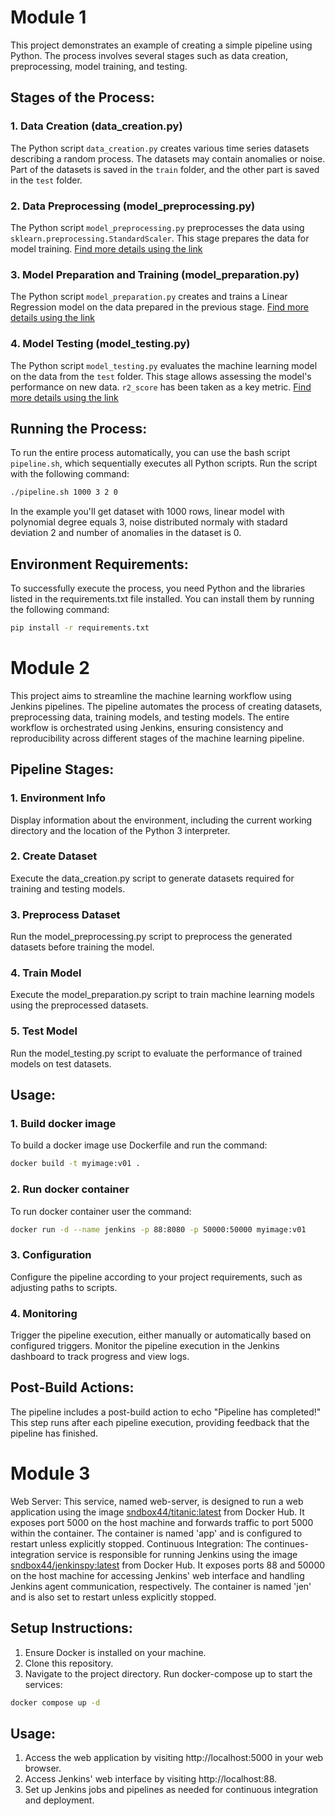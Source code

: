 # Module 1

This project demonstrates an example of creating a simple pipeline using Python. The process involves several stages such as data creation, preprocessing, model training, and testing.

## Stages of the Process:

### 1. Data Creation (data_creation.py)
The Python script `data_creation.py` creates various time series datasets describing a random process. The datasets may contain anomalies or noise. Part of the datasets is saved in the `train` folder, and the other part is saved in the `test` folder.

### 2. Data Preprocessing (model_preprocessing.py)
The Python script `model_preprocessing.py` preprocesses the data using `sklearn.preprocessing.StandardScaler`. This stage prepares the data for model training. [Find more details using the link](https://scikit-learn.org/stable/modules/generated/sklearn.preprocessing.StandardScaler.html)

### 3. Model Preparation and Training (model_preparation.py)
The Python script `model_preparation.py` creates and trains a Linear Regression model on the data prepared in the previous stage. [Find more details using the link](https://scikit-learn.org/stable/modules/generated/sklearn.linear_model.LinearRegression.html#sklearn.linear_model.LinearRegression)

### 4. Model Testing (model_testing.py)
The Python script `model_testing.py` evaluates the machine learning model on the data from the `test` folder. This stage allows assessing the model's performance on new data. `r2_score` has been taken as a key metric. [Find more details using the link](https://scikit-learn.org/stable/modules/generated/sklearn.metrics.r2_score.html#sklearn.metrics.r2_score)

## Running the Process:

To run the entire process automatically, you can use the bash script `pipeline.sh`, which sequentially executes all Python scripts. Run the script with the following command:

```bash
./pipeline.sh 1000 3 2 0
```

In the example you'll get dataset with 1000 rows, linear model with polynomial degree equals 3, noise distributed normaly with stadard deviation 2 and number of anomalies in the dataset is 0. 

## Environment Requirements:
To successfully execute the process, you need Python and the libraries listed in the requirements.txt file installed. You can install them by running the following command:

```bash
pip install -r requirements.txt
```

# Module 2

This project aims to streamline the machine learning workflow using Jenkins pipelines. The pipeline automates the process of creating datasets, preprocessing data, training models, and testing models. The entire workflow is orchestrated using Jenkins, ensuring consistency and reproducibility across different stages of the machine learning pipeline.

## Pipeline Stages:

### 1. Environment Info
Display information about the environment, including the current working directory and the location of the Python 3 interpreter.
### 2. Create Dataset
Execute the data_creation.py script to generate datasets required for training and testing models.
### 3. Preprocess Dataset
Run the model_preprocessing.py script to preprocess the generated datasets before training the model.
### 4. Train Model
Execute the model_preparation.py script to train machine learning models using the preprocessed datasets.
### 5. Test Model
Run the model_testing.py script to evaluate the performance of trained models on test datasets.

## Usage:

### 1. Build docker image
To build a docker image use Dockerfile and run the command:
```bash
docker build -t myimage:v01 .
```
### 2. Run docker container
To run docker container user the command:
```bash
docker run -d --name jenkins -p 88:8080 -p 50000:50000 myimage:v01
```
### 3. Configuration
Configure the pipeline according to your project requirements, such as adjusting paths to scripts.
### 4. Monitoring
Trigger the pipeline execution, either manually or automatically based on configured triggers.
Monitor the pipeline execution in the Jenkins dashboard to track progress and view logs.

## Post-Build Actions:
The pipeline includes a post-build action to echo "Pipeline has completed!" This step runs after each pipeline execution, providing feedback that the pipeline has finished.

# Module 3

Web Server: This service, named web-server, is designed to run a web application using the image [sndbox44/titanic:latest](https://hub.docker.com/repository/docker/sndbox44/titanic/general) from Docker Hub. It exposes port 5000 on the host machine and forwards traffic to port 5000 within the container. The container is named 'app' and is configured to restart unless explicitly stopped.
Continuous Integration: The continues-integration service is responsible for running Jenkins using the image [sndbox44/jenkinspy:latest](https://hub.docker.com/repository/docker/sndbox44/jenkinspy/general) from Docker Hub. It exposes ports 88 and 50000 on the host machine for accessing Jenkins' web interface and handling Jenkins agent communication, respectively. The container is named 'jen' and is also set to restart unless explicitly stopped.

## Setup Instructions:
1. Ensure Docker is installed on your machine.
2. Clone this repository.
3. Navigate to the project directory.
Run docker-compose up to start the services:
```bash
docker compose up -d
```

## Usage:
1. Access the web application by visiting http://localhost:5000 in your web browser.
2. Access Jenkins' web interface by visiting http://localhost:88.
3. Set up Jenkins jobs and pipelines as needed for continuous integration and deployment.